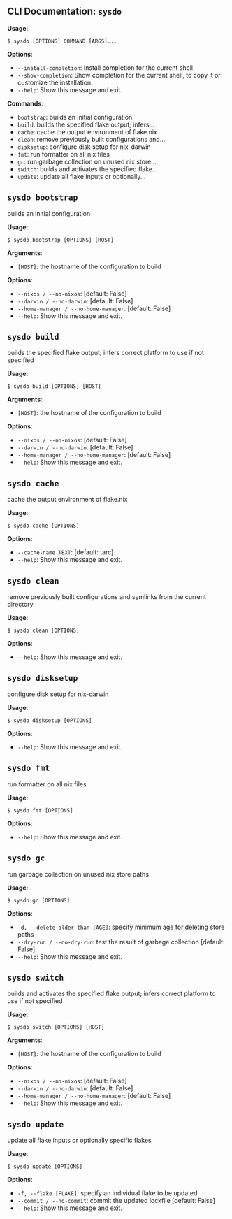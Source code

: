 ## CLI Documentation: `sysdo`

**Usage**:

```console
$ sysdo [OPTIONS] COMMAND [ARGS]...
```

**Options**:

* `--install-completion`: Install completion for the current shell.
* `--show-completion`: Show completion for the current shell, to copy it or customize the installation.
* `--help`: Show this message and exit.

**Commands**:

* `bootstrap`: builds an initial configuration
* `build`: builds the specified flake output; infers...
* `cache`: cache the output environment of flake.nix
* `clean`: remove previously built configurations and...
* `disksetup`: configure disk setup for nix-darwin
* `fmt`: run formatter on all nix files
* `gc`: run garbage collection on unused nix store...
* `switch`: builds and activates the specified flake...
* `update`: update all flake inputs or optionally...

## `sysdo bootstrap`

builds an initial configuration

**Usage**:

```console
$ sysdo bootstrap [OPTIONS] [HOST]
```

**Arguments**:

* `[HOST]`: the hostname of the configuration to build

**Options**:

* `--nixos / --no-nixos`: [default: False]
* `--darwin / --no-darwin`: [default: False]
* `--home-manager / --no-home-manager`: [default: False]
* `--help`: Show this message and exit.

## `sysdo build`

builds the specified flake output; infers correct platform to use if not specified

**Usage**:

```console
$ sysdo build [OPTIONS] [HOST]
```

**Arguments**:

* `[HOST]`: the hostname of the configuration to build

**Options**:

* `--nixos / --no-nixos`: [default: False]
* `--darwin / --no-darwin`: [default: False]
* `--home-manager / --no-home-manager`: [default: False]
* `--help`: Show this message and exit.

## `sysdo cache`

cache the output environment of flake.nix

**Usage**:

```console
$ sysdo cache [OPTIONS]
```

**Options**:

* `--cache-name TEXT`: [default: tarc]
* `--help`: Show this message and exit.

## `sysdo clean`

remove previously built configurations and symlinks from the current directory

**Usage**:

```console
$ sysdo clean [OPTIONS]
```

**Options**:

* `--help`: Show this message and exit.

## `sysdo disksetup`

configure disk setup for nix-darwin

**Usage**:

```console
$ sysdo disksetup [OPTIONS]
```

**Options**:

* `--help`: Show this message and exit.

## `sysdo fmt`

run formatter on all nix files

**Usage**:

```console
$ sysdo fmt [OPTIONS]
```

**Options**:

* `--help`: Show this message and exit.

## `sysdo gc`

run garbage collection on unused nix store paths

**Usage**:

```console
$ sysdo gc [OPTIONS]
```

**Options**:

* `-d, --delete-older-than [AGE]`: specify minimum age for deleting store paths
* `--dry-run / --no-dry-run`: test the result of garbage collection  [default: False]
* `--help`: Show this message and exit.

## `sysdo switch`

builds and activates the specified flake output; infers correct platform to use if not specified

**Usage**:

```console
$ sysdo switch [OPTIONS] [HOST]
```

**Arguments**:

* `[HOST]`: the hostname of the configuration to build

**Options**:

* `--nixos / --no-nixos`: [default: False]
* `--darwin / --no-darwin`: [default: False]
* `--home-manager / --no-home-manager`: [default: False]
* `--help`: Show this message and exit.

## `sysdo update`

update all flake inputs or optionally specific flakes

**Usage**:

```console
$ sysdo update [OPTIONS]
```

**Options**:

* `-f, --flake [FLAKE]`: specify an individual flake to be updated
* `--commit / --no-commit`: commit the updated lockfile  [default: False]
* `--help`: Show this message and exit.
